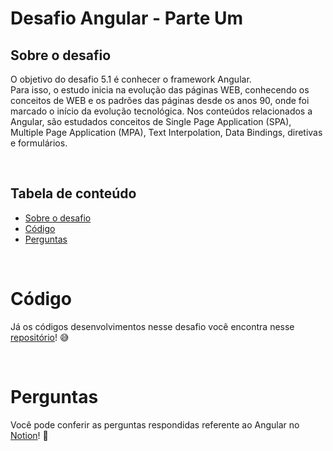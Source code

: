 # **Desafio Angular - Parte Um**

## **Sobre o desafio**
O objetivo do desafio 5.1 é conhecer o framework Angular.
<br/>
Para isso, o estudo inicia na evolução das páginas WEB, conhecendo os conceitos de WEB e os padrões das páginas desde os anos 90, onde foi marcado o início da evolução tecnológica. Nos conteúdos relacionados a Angular, são estudados conceitos de Single Page Application (SPA), Multiple Page Application (MPA), Text Interpolation, Data Bindings, diretivas e formulários. 


<br />

## **Tabela de conteúdo**
<!--ts-->
   * [Sobre o desafio](#sobre-o-desafio)
   * [Código](#código)
   * [Perguntas](#perguntas)
<!--te-->

<br />

# **Código**
Já os códigos desenvolvimentos nesse desafio você encontra nesse [repositório](https://github.com/amandakehl/trilhaFrontEndAngular)! 😅

<br />

# **Perguntas**
Você pode conferir as perguntas respondidas referente ao Angular no [Notion](https://tremendous-cinema-114.notion.site/5-1-Angular-In-cio-ed8e52b8c43d4e3da0205b32611cc9ff)! 🤗